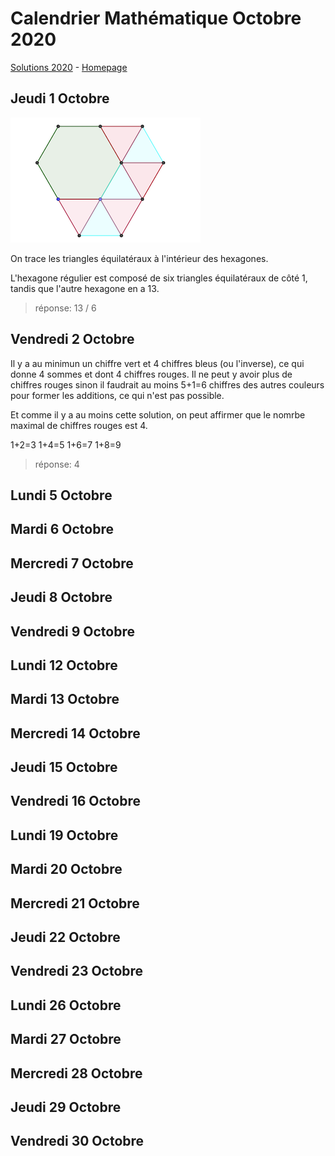 # Calendrier Mathématique Octobre 2020

[Solutions 2020](../README.md) - [Homepage](../../README.md)

## Jeudi 1 Octobre

![schéma](01.png)

On trace les triangles équilatéraux à l'intérieur des hexagones.

L'hexagone régulier est composé de six triangles équilatéraux de côté 1, tandis que l'autre hexagone en a 13.

> réponse: 13 / 6

## Vendredi 2 Octobre

Il y a au minimun un chiffre vert et 4 chiffres bleus (ou l'inverse), ce qui donne 4 sommes et dont 4 chiffres rouges. Il ne peut y avoir plus de chiffres rouges sinon il faudrait au moins 5+1=6 chiffres des autres couleurs pour former les additions, ce qui n'est pas possible.

Et comme il y a au moins cette solution, on peut affirmer que le nomrbe maximal de chiffres rouges est 4.

1+2=3 1+4=5 1+6=7 1+8=9

> réponse: 4

## Lundi 5 Octobre

## Mardi 6 Octobre

## Mercredi 7 Octobre

## Jeudi 8 Octobre

## Vendredi 9 Octobre

## Lundi 12 Octobre

## Mardi 13 Octobre

## Mercredi 14 Octobre

## Jeudi 15 Octobre

## Vendredi 16 Octobre

## Lundi 19 Octobre

## Mardi 20 Octobre

## Mercredi 21 Octobre

## Jeudi 22 Octobre

## Vendredi 23 Octobre

## Lundi 26 Octobre

## Mardi 27 Octobre

## Mercredi 28 Octobre

## Jeudi 29 Octobre

## Vendredi 30 Octobre
